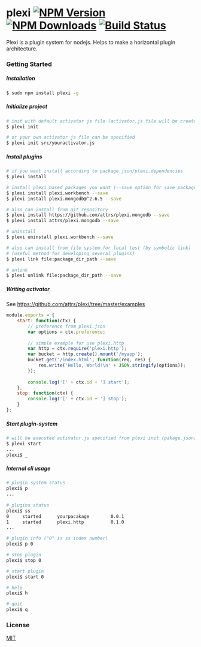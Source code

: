 # plexi [![NPM Version][npm-image]][npm-url] [![NPM Downloads][downloads-image]][downloads-url] [![Build Status][travis-image-flat]][travis-url]


Plexi is a plugin system for nodejs. Helps to make a horizontal plugin architecture.

### Getting Started
##### Installation
```sh
$ sudo npm install plexi -g
```

##### Initialize project
```sh
# init with default activator js file (activator.js file will be created)
$ plexi init

# or your own activator js file can be specified
$ plexi init src/youractivator.js
```

##### Install plugins
```sh
# if you want install according to package.json/plexi.dependencies
$ plexi install

# install plexi based packages you want (--save option for save package.json/plexi.dependencies)
$ plexi install plexi.workbench --save
$ plexi install plexi.mongodb@^2.6.5 --save

# also can install from git repository
$ plexi install https://github.com/attrs/plexi.mongodb --save
$ plexi install attrs/plexi.mongodb --save

# uninstall
$ plexi uninstall plexi.workbench --save

# also can install from file system for local test (by symbolic link)
# (useful method for developing several plugins)
$ plexi link file:package_dir_path --save

# unlink
$ plexi unlink file:package_dir_path --save
```

##### Writing activator
See https://github.com/attrs/plexi/tree/master/examples

```js
module.exports = {
	start: function(ctx) {		
		// preference from plexi.json
		var options = ctx.preference;
		
		// simple example for use plexi.http
		var http = ctx.require('plexi.http');
		var bucket = http.create().mount('/myapp');
		bucket.get('/index.html', function(req, res) {
			res.write('Hello, World!\n' + JSON.stringify(options));
		});
		
		console.log('[' + ctx.id + '] start');
	},
	stop: function(ctx) {
		console.log('[' + ctx.id + '] stop');
	}
};
```


##### Start plugin-system
```sh
# will be executed activator.js specified from plexi init (pakage.json/plexi.activator)
$ plexi start
...
plexi$ _
```

##### Internal cli usage
```sh
# plugin system status
plexi$ p
...
 
# plugins status
plexi$ ss
0     started      yourpacakage        0.0.1
1     started      plexi.http          0.1.0 
...

# plugin info ("0" is ss index number)
plexi$ p 0

# stop plugin
plexi$ stop 0

# start plugin
plexi$ start 0

# help
plexi$ h

# quit
plexi$ q
```

### License

  [MIT](LICENSE)
 


[npm-image]: https://img.shields.io/npm/v/plexi.svg?style=flat
[npm-url]: https://npmjs.org/package/plexi
[downloads-image]: https://img.shields.io/npm/dm/plexi.svg?style=flat
[downloads-url]: https://npmjs.org/package/plexi
[travis-image-flat]: https://img.shields.io/travis/attrs/plexi.svg?style=flat
[travis-image]: https://travis-ci.org/attrs/plexi.svg?branch=master
[travis-url]: https://travis-ci.org/attrs/plexi
